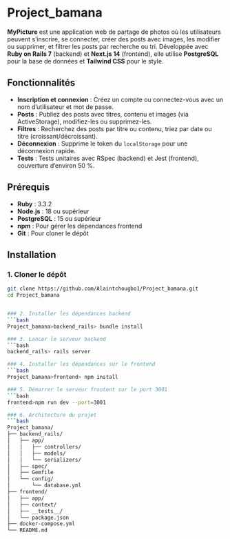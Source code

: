 # Project_bamana


**MyPicture** est une application web de partage de photos où les utilisateurs peuvent s’inscrire, se connecter, créer des posts avec images, les modifier ou supprimer, et filtrer les posts par recherche ou tri. Développée avec **Ruby on Rails 7** (backend) et **Next.js 14** (frontend), elle utilise **PostgreSQL** pour la base de données et **Tailwind CSS** pour le style.

## Fonctionnalités
- **Inscription et connexion** : Créez un compte ou connectez-vous avec un nom d’utilisateur et mot de passe.
- **Posts** : Publiez des posts avec titres, contenu et images (via ActiveStorage), modifiez-les ou supprimez-les.
- **Filtres** : Recherchez des posts par titre ou contenu, triez par date ou titre (croissant/décroissant).
- **Déconnexion** : Supprime le token du `localStorage` pour une déconnexion rapide.
- **Tests** : Tests unitaires avec RSpec (backend) et Jest (frontend), couverture d’environ 50 %.

## Prérequis
- **Ruby** : 3.3.2
- **Node.js** : 18 ou supérieur
- **PostgreSQL** : 15 ou supérieur
- **npm** : Pour gérer les dépendances frontend
- **Git** : Pour cloner le dépôt

## Installation

### 1. Cloner le dépôt
```bash
git clone https://github.com/Alaintchougbo1/Project_bamana.git
cd Project_bamana


### 2. Installer les dépendances backend
```bash
Project_bamana>backend_rails> bundle install

### 3. Lancer le serveur backend
```bash
backend_rails> rails server

### 4. Installer les dépendances sur le frontend
```bash
Project_bamana>frontend> npm install

### 5. Démarrer le serveur frontent sur le port 3001
```bash
frontend>npm run dev --port=3001

### 6. Architecture du projet
```bash
Project_bamana/
├── backend_rails/       
│   ├── app/
│   │   ├── controllers/ 
│   │   ├── models/       
│   │   └── serializers/  
│   ├── spec/             
│   ├── Gemfile
│   └── config/
│       └── database.yml
├── frontend/             
│   ├── app/              
│   ├── context/          
│   ├── __tests__/        
│   └── package.json
├── docker-compose.yml    
└── README.md
